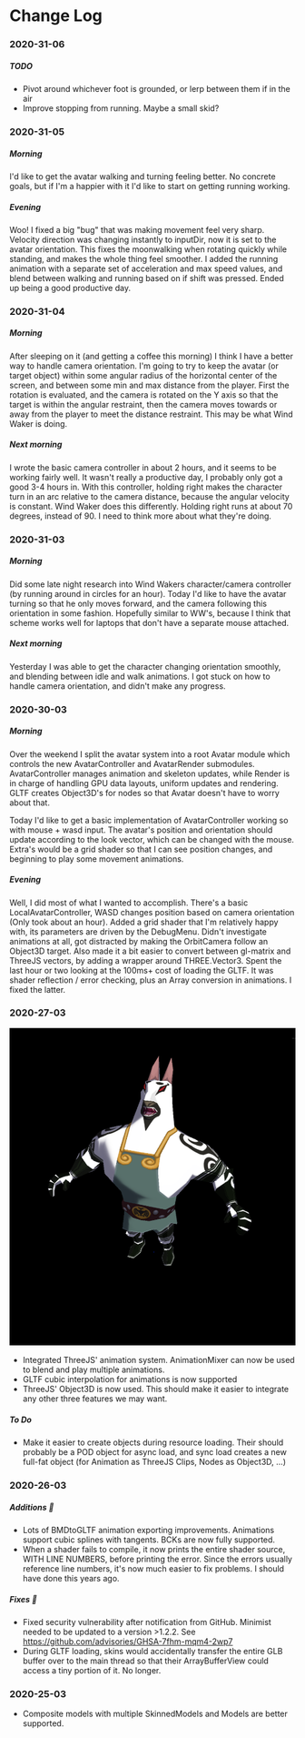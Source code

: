 Change Log
==========

### 2020-31-06
##### TODO
* Pivot around whichever foot is grounded, or lerp between them if in the air
* Improve stopping from running. Maybe a small skid?

### 2020-31-05
##### Morning
I'd like to get the avatar walking and turning feeling better. No concrete goals, but if I'm a happier with it I'd like to start on getting running working.

##### Evening
Woo! I fixed a big "bug" that was making movement feel very sharp. Velocity direction was changing instantly to inputDir, now it is set to the avatar orientation. This fixes the moonwalking when rotating quickly while standing, and makes the whole thing feel smoother. I added the running animation with a separate set of acceleration and max speed values, and blend between walking and running based on if shift was pressed. Ended up being a good productive day.

### 2020-31-04
##### Morning
After sleeping on it (and getting a coffee this morning) I think I have a better way to handle camera orientation. I'm going to try to keep the avatar (or target object) within some angular radius of the horizontal center of the screen, and between some min and max distance from the player. First the rotation is evaluated, and the camera is rotated on the Y axis so that the target is within the angular restraint, then the camera moves towards or away from the player to meet the distance restraint. This may be what Wind Waker is doing.

##### Next morning
I wrote the basic camera controller in about 2 hours, and it seems to be working fairly well. It wasn't really a productive day, I probably only got a good 3-4 hours in. With this controller, holding right makes the character turn in an arc relative to the camera distance, because the angular velocity is constant. Wind Waker does this differently. Holding right runs at about 70 degrees, instead of 90. I need to think more about what they're doing.

### 2020-31-03
##### Morning
Did some late night research into Wind Wakers character/camera controller (by running around in circles for an hour).
Today I'd like to have the avatar turning so that he only moves forward, and the camera following this orientation in some fashion.
Hopefully similar to WW's, because I think that scheme works well for laptops that don't have a separate mouse attached.

##### Next morning
Yesterday I was able to get the character changing orientation smoothly, and blending between idle and walk animations. I got stuck on how to handle camera orientation, and didn't make any progress.

### 2020-30-03

##### Morning
Over the weekend I split the avatar system into a root Avatar module which controls the new AvatarController and AvatarRender submodules. AvatarController manages animation and skeleton updates, while Render is in charge of handling GPU data layouts, uniform updates and rendering. GLTF creates Object3D's for nodes so that Avatar doesn't have to worry about that.

Today I'd like to get a basic implementation of AvatarController working so with mouse + wasd input. The avatar's position and orientation should update according to the look vector, which can be changed with the mouse. Extra's would be a grid shader so that I can see position changes, and beginning to play some movement animations. 

##### Evening
Well, I did most of what I wanted to accomplish. There's a basic LocalAvatarController, WASD changes position based on camera orientation (Only took about an hour). Added a grid shader that I'm relatively happy with, its parameters are driven by the DebugMenu. Didn't investigate animations at all, got distracted by making the OrbitCamera follow an Object3D target. Also made it a bit easier to convert between gl-matrix and ThreeJS vectors, by adding a wrapper around THREE.Vector3. Spent the last hour or two looking at the 100ms+ cost of loading the GLTF. It was shader reflection / error checking, plus an Array conversion in animations. I fixed the latter.

### 2020-27-03
![Daily Screenshot](/screenshots//Screen%20Shot%202020-03-27%20at%207.30.13%20PM.png?raw=true)
* Integrated ThreeJS' animation system. AnimationMixer can now be used to blend and play multiple animations.
* GLTF cubic interpolation for animations is now supported
* ThreeJS' Object3D is now used. This should make it easier to integrate any other three features we may want.

##### To Do
* Make it easier to create objects during resource loading. Their should probably be a POD object for async load, and sync load creates a new full-fat object (for Animation as ThreeJS Clips, Nodes as Object3D, ...)

### 2020-26-03

##### Additions :tada:

* Lots of BMDtoGLTF animation exporting improvements. Animations support cubic splines with tangents. BCKs are now fully supported.
* When a shader fails to compile, it now prints the entire shader source, WITH LINE NUMBERS, before printing the error. Since the errors usually reference line numbers, it's now much easier to fix problems. I should have done this years ago.

##### Fixes :wrench:

* Fixed security vulnerability after notification from GitHub. Minimist needed to be updated to a version >1.2.2. See https://github.com/advisories/GHSA-7fhm-mqm4-2wp7
* During GLTF loading, skins would accidentally transfer the entire GLB buffer over to the main thread so that their ArrayBufferView could access a tiny portion of it. No longer.

### 2020-25-03

* Composite models with multiple SkinnedModels and Models are better supported.
